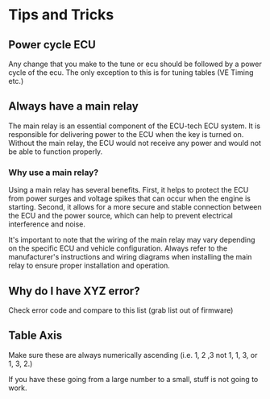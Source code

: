 # Tips and Tricks

## Power cycle ECU

Any change that you make to the tune or ecu should be followed by a power cycle of the ecu. The only exception to this is for tuning tables (VE Timing etc.)

## Always have a main relay

The main relay is an essential component of the ECU-tech ECU system. It is responsible for delivering power to the ECU when the key is turned on. Without the main relay, the ECU would not receive any power and would not be able to function properly.

### Why use a main relay?

Using a main relay has several benefits. First, it helps to protect the ECU from power surges and voltage spikes that can occur when the engine is starting. Second, it allows for a more secure and stable connection between the ECU and the power source, which can help to prevent electrical interference and noise.

It's important to note that the wiring of the main relay may vary depending on the specific ECU and vehicle configuration. Always refer to the manufacturer's instructions and wiring diagrams when installing the main relay to ensure proper installation and operation.

## Why do I have XYZ error?

Check error code and compare to this list (grab list out of firmware)

## Table Axis

Make sure these are always numerically ascending (i.e. 1, 2 ,3 not 1, 1, 3, or 1, 3, 2.)

If you have these going from a large number to a small, stuff is not going to work.

